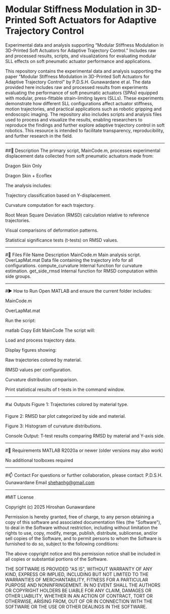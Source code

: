 # Modular Stiffness Modulation in 3D-Printed Soft Actuators for Adaptive Trajectory Control
Experimental data and analysis supporting “Modular Stiffness Modulation in 3D-Printed Soft Actuators for Adaptive Trajectory Control.” Includes raw and processed results, scripts, and visualizations for evaluating modular SLL effects on soft pneumatic actuator performance and applications.

This repository contains the experimental data and analysis supporting the paper "Modular Stiffness Modulation in 3D-Printed Soft Actuators for Adaptive Trajectory Control" by P.D.S.H. Gunawardane et al. The data provided here includes raw and processed results from experiments evaluating the performance of soft pneumatic actuators (SPAs) equipped with modular, press-fittable strain-limiting layers (SLLs). These experiments demonstrate how different SLL configurations affect actuator stiffness, motion trajectories, and practical applications such as robotic gripping and endoscopic imaging. The repository also includes scripts and analysis files used to process and visualize the results, enabling researchers to reproduce the findings and further explore adaptive trajectory control in soft robotics. This resource is intended to facilitate transparency, reproducibility, and further research in the field.

---
##🧪 Description
The primary script, MainCode.m, processes experimental displacement data collected from soft pneumatic actuators made from:

Dragon Skin Only

Dragon Skin + Ecoflex

The analysis includes:

Trajectory classification based on Y-displacement.

Curvature computation for each trajectory.

Root Mean Square Deviation (RMSD) calculation relative to reference trajectories.

Visual comparisons of deformation patterns.

Statistical significance tests (t-tests) on RMSD values.

---

#📁 Files
File Name	Description
MainCode.m	Main analysis script.
OverLapMat.mat	Data file containing the trajectory info for all configurations.
compute_curvature	Internal function for curvature estimation.
get_side_rmsd	Internal function for RMSD computation within side groups.

---

#▶️ How to Run
Open MATLAB and ensure the current folder includes:

MainCode.m

OverLapMat.mat

Run the script:

matlab
Copy
Edit
MainCode
The script will:

Load and process trajectory data.

Display figures showing:

Raw trajectories colored by material.

RMSD values per configuration.

Curvature distribution comparison.

Print statistical results of t-tests in the command window.

---

#📊 Outputs
Figure 1: Trajectories colored by material type.

Figure 2: RMSD bar plot categorized by side and material.

Figure 3: Histogram of curvature distributions.

Console Output: T-test results comparing RMSD by material and Y-axis side.

---

#📌 Requirements
MATLAB R2020a or newer (older versions may also work)

No additional toolboxes required

---

#📫 Contact
For questions or further collaboration, please contact:
P.D.S.H. Gunawardane
Email shehanhg@gmail.com

---

#MIT License

Copyright (c) 2025 Hiroshan Gunawardane

Permission is hereby granted, free of charge, to any person obtaining a copy
of this software and associated documentation files (the "Software"), to deal
in the Software without restriction, including without limitation the rights
to use, copy, modify, merge, publish, distribute, sublicense, and/or sell
copies of the Software, and to permit persons to whom the Software is
furnished to do so, subject to the following conditions:

The above copyright notice and this permission notice shall be included in all
copies or substantial portions of the Software.

THE SOFTWARE IS PROVIDED "AS IS", WITHOUT WARRANTY OF ANY KIND, EXPRESS OR
IMPLIED, INCLUDING BUT NOT LIMITED TO THE WARRANTIES OF MERCHANTABILITY,
FITNESS FOR A PARTICULAR PURPOSE AND NONINFRINGEMENT. IN NO EVENT SHALL THE
AUTHORS OR COPYRIGHT HOLDERS BE LIABLE FOR ANY CLAIM, DAMAGES OR OTHER
LIABILITY, WHETHER IN AN ACTION OF CONTRACT, TORT OR OTHERWISE, ARISING FROM,
OUT OF OR IN CONNECTION WITH THE SOFTWARE OR THE USE OR OTHER DEALINGS IN THE
SOFTWARE.
